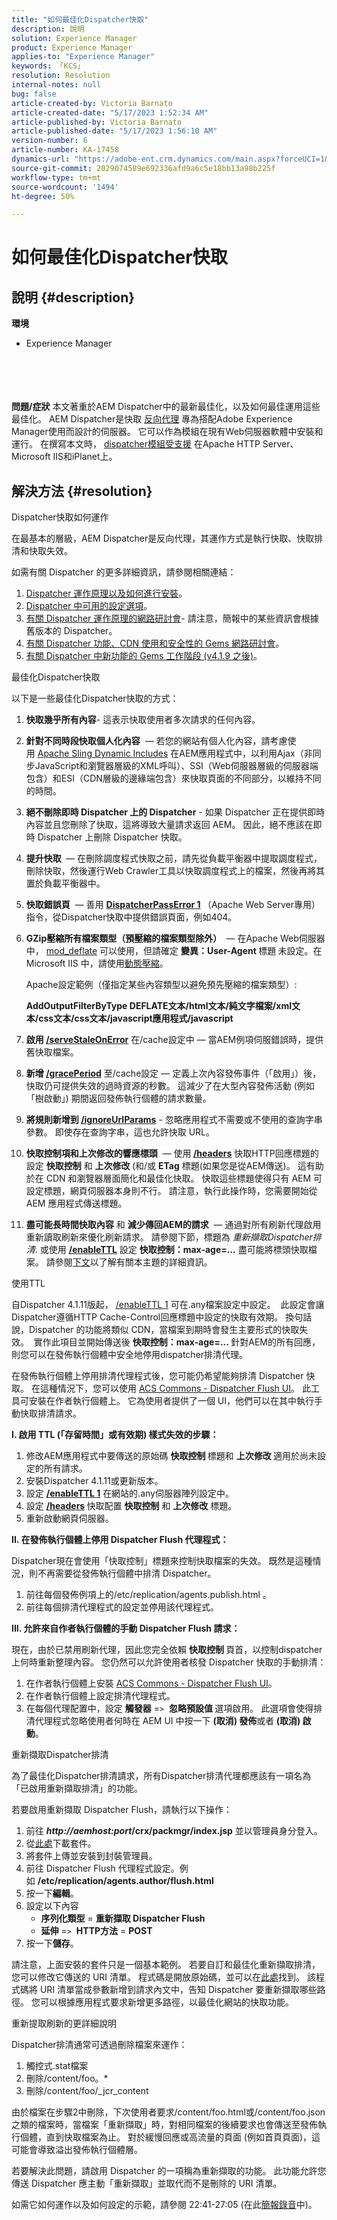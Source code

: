 ```yaml
---
title: "如何最佳化Dispatcher快取"
description: 說明
solution: Experience Manager
product: Experience Manager
applies-to: "Experience Manager"
keywords: 「KCS」
resolution: Resolution
internal-notes: null
bug: false
article-created-by: Victoria Barnato
article-created-date: "5/17/2023 1:52:34 AM"
article-published-by: Victoria Barnato
article-published-date: "5/17/2023 1:56:10 AM"
version-number: 6
article-number: KA-17458
dynamics-url: "https://adobe-ent.crm.dynamics.com/main.aspx?forceUCI=1&pagetype=entityrecord&etn=knowledgearticle&id=dabdaa79-55f4-ed11-8848-6045bd006ce9"
source-git-commit: 2029074589e692336afd9a6c5e18bb13a98b225f
workflow-type: tm+mt
source-wordcount: '1494'
ht-degree: 50%

---
```


# 如何最佳化Dispatcher快取

## 說明 {#description}

<b>環境</b>
- Experience Manager

<br><br> <br><br><b>問題/症狀</b>
本文著重於AEM Dispatcher中的最新最佳化，以及如何最佳運用這些最佳化。 AEM Dispatcher是快取 [反向代理](https://stackoverflow.com/questions/224664/difference-between-proxy-server-and-reverse-proxy-server) 專為搭配Adobe Experience Manager使用而設計的伺服器。 它可以作為模組在現有Web伺服器軟體中安裝和運行。 在撰寫本文時， [dispatcher模組受支援](https://experienceleague.adobe.com/docs/experience-manager-dispatcher/using/getting-started/dispatcher-install.html) 在Apache HTTP Server、Microsoft IIS和iPlanet上。


## 解決方法 {#resolution}


Dispatcher快取如何運作

在最基本的層級，AEM Dispatcher是反向代理，其運作方式是執行快取、快取排清和快取失效。

如需有關 Dispatcher 的更多詳細資訊，請參閱相關連結：

1. [Dispatcher 運作原理以及如何進行安裝](https://experienceleague.adobe.com/docs/experience-manager-dispatcher/using/dispatcher.html)。
2. [Dispatcher 中可用的設定選項](https://experienceleague.adobe.com/docs/experience-manager-dispatcher/using/configuring/dispatcher-configuration.html?lang=zh-Hant)。
3. [有關 Dispatcher 運作原理的網路研討會](https://github.com/cqsupport/webinar-dispatchercache)- 請注意，簡報中的某些資訊會根據舊版本的 Dispatcher。
4. [有關 Dispatcher 功能、CDN 使用和安全性的 Gems 網路研討會](https://experienceleague.adobe.com/docs/experience-manager-gems-events/gems/gems2015/aem-dispatcher-caching-new-features-and-optimizations.html)。
5. [有關 Dispatcher 中新功能的 Gems 工作階段 (v4.1.9 之後)](https://experienceleague.adobe.com/docs/experience-manager-gems-events/gems/gems2014/aem-dispatcher.html)。


最佳化Dispatcher快取

以下是一些最佳化Dispatcher快取的方式：

1. <b>快取幾乎所有內容</b>- 這表示快取使用者多次請求的任何內容。
2. <b>針對不同時段快取個人化內容</b>  — 若您的網站有個人化內容，請考慮使用 [Apache Sling Dynamic Includes](https://experienceleague.adobe.com/docs/experience-manager-learn/foundation/development/set-up-sling-dynamic-include.html) 在AEM應用程式中，以利用Ajax（非同步JavaScript和瀏覽器層級的XML呼叫）、SSI（Web伺服器層級的伺服器端包含）和ESI（CDN層級的邊緣端包含）來快取頁面的不同部分，以維持不同的時間。
3. <b>絕不刪除即時 Dispatcher 上的 Dispatcher</b> - 如果 Dispatcher 正在提供即時內容並且您刪除了快取，這將導致大量請求返回 AEM。  因此，絕不應該在即時 Dispatcher 上刪除 Dispatcher 快取。
4. <b>提升快取 </b> — 在刪除調度程式快取之前，請先從負載平衡器中提取調度程式，刪除快取，然後運行Web Crawler工具以快取調度程式上的檔案，然後再將其置於負載平衡器中。
5. <b>快取錯誤頁</b>  — 善用 <b>[DispatcherPassError 1](https://helpx.adobe.com/tw/experience-manager/dispatcher/using/dispatcher-install.html#ApacheWebServer) </b>（Apache Web Server專用）指令，從Dispatcher快取中提供錯誤頁面，例如404。
6. <b>GZip壓縮所有檔案類型（預壓縮的檔案類型除外） </b> — 在Apache Web伺服器中， [mod_deflate](https://httpd.apache.org/docs/2.4/mod/mod_deflate.html) 可以使用，但請確定 <b>變異：User-Agent </b>標題<b> </b>未設定。在 Microsoft IIS 中，請使用[動態壓縮](https://learn.microsoft.com/en-us/iis/configuration/system.webserver/httpcompression/)。

   Apache設定範例（僅指定某些內容類型以避免預先壓縮的檔案類型）:

   <b>AddOutputFilterByType DEFLATE文本/html文本/純文字檔案/xml文本/css文本/css文本/javascript應用程式/javascript</b>
7. <b>啟用 [/serveStaleOnError](https://helpx.adobe.com/tw/experience-manager/kb/ServeStaleContentOnError.html)</b> 在/cache設定中 — 當AEM例項伺服錯誤時，提供舊快取檔案。
8. <b>新增 [/gracePeriod](https://docs.adobe.com/content/help/zh-Hant/experience-manager-dispatcher/using/configuring/dispatcher-configuration.html#configuring-the-dispatcher-cache-cache)</b> 至/cache設定 — 定義上次內容發佈事件（「啟用」）後，快取仍可提供失效的過時資源的秒數。  這減少了在大型內容發佈活動 (例如「樹啟動」) 期間返回發佈執行個體的請求數量。
9. <b>將規則新增到 [/ignoreUrlParams](https://helpx.adobe.com/tw/experience-manager/dispatcher/using/dispatcher-configuration.html#IgnoringURLParameters)</b> - 忽略應用程式不需要或不使用的查詢字串參數。  即使存在查詢字串，這也允許快取 URL。
10. <b>快取控制項和上次修改的響應標頭</b>  — 使用<b> [/headers](https://helpx.adobe.com/tw/experience-manager/dispatcher/using/dispatcher-configuration.html#CachingHTTPResponseHeaders)</b> 快取HTTP回應標題的設定 <b>快取控制</b> 和 <b>上次修改 </b>(和/或 <b>ETag</b> 標題(如果您是從AEM傳送)。  這有助於在 CDN 和瀏覽器層面簡化和最佳化快取。  快取這些標題使得只有 AEM 可設定標題，網頁伺服器本身則不行。  請注意，執行此操作時，您需要開始從 AEM 應用程式傳送標題。
11. <b>盡可能長時間快取內容</b> 和 <b>減少傳回AEM的請求</b>  — 通過對所有刷新代理啟用重新讀取刷新來優化刷新請求。 請參閱下節，標題為 *重新擷取Dispatcher排清*. 或使用 [<b>/enableTTL</b>](https://helpx.adobe.com/experience-manager/kb/optimizing-the-dispatcher-cache.html#use-ttls) 設定 <b>快取控制：max-age=...</b> 盡可能將標頭快取檔案。  請參閱[下文](https://helpx.adobe.com/tw/experience-manager/kb/optimizing-the-dispatcher-cache.html#use-ttls)以了解有關本主題的詳細資訊。



使用TTL

自Dispatcher 4.1.11版起， [/enableTTL 1](https://experienceleague.adobe.com/docs/experience-manager-dispatcher/using/configuring/dispatcher-configuration.html?lang=en#configuring-time-based-cache-invalidation-enablettl) 可在.any檔案設定中設定。  此設定會讓Dispatcher遵循HTTP Cache-Control回應標題中設定的快取有效期。  換句話說，Dispatcher 的功能將類似 CDN，當檔案到期時會發生主要形式的快取失效。  實作此項目並開始傳送後 <b>快取控制：max-age=... </b>針對AEM的所有回應，則您可以在發佈執行個體中安全地停用dispatcher排清代理。

在發佈執行個體上停用排清代理程式後，您可能仍希望能夠排清 Dispatcher 快取。  在這種情況下，您可以使用 [ACS Commons - Dispatcher Flush UI](https://adobe-consulting-services.github.io/acs-aem-commons/features/dispatcher-flush-ui/index.html)。  此工具可安裝在作者執行個體上。  它為使用者提供了一個 UI，他們可以在其中執行手動快取排清請求。

<b>I. 啟用 TTL (「存留時間」或有效期) 樣式失效的步驟：</b>

1. 修改AEM應用程式中要傳送的原始碼 <b>快取控制 </b>標題和 <b>上次修改 </b>適用於尚未設定的所有請求。
2. 安裝Dispatcher 4.1.11或更新版本。
3. 設定 <b>[/enableTTL 1](https://helpx.adobe.com/tw/experience-manager/dispatcher/using/dispatcher-configuration.html#ConfiguringTimeBasedCacheInvalidationenableTTL)</b> 在網站的.any伺服器陣列設定中。
4. 設定 <b>[/headers](https://helpx.adobe.com/tw/experience-manager/dispatcher/using/dispatcher-configuration.html#CachingHTTPResponseHeaders) </b>快取配置 <b>快取控制</b> 和 <b>上次修改</b> 標題。
5. 重新啟動網頁伺服器。


<b>II. 在發佈執行個體上停用 Dispatcher Flush 代理程式：</b>

Dispatcher現在會使用「快取控制」標題來控制快取檔案的失效。  既然是這種情況，則不再需要從發佈執行個體中排清 Dispatcher。

1. 前往每個發佈例項上的/etc/replication/agents.publish.html 。
2. 前往每個排清代理程式的設定並停用該代理程式。


<b>III. 允許來自作者執行個體的手動 Dispatcher Flush 請求：</b>

現在，由於已禁用刷新代理，因此您完全依賴 <b>快取控制 </b>頁首，以控制dispatcher上何時重新整理內容。  您仍然可以允許使用者核發 Dispatcher 快取的手動排清：

1. 在作者執行個體上安裝 [ACS Commons - Dispatcher Flush UI](https://adobe-consulting-services.github.io/acs-aem-commons/features/dispatcher-flush-ui/index.html)。
2. 在作者執行個體上設定排清代理程式。
3. 在每個代理配置中，設定 <b>觸發器</b> =`>`  <b>忽略預設值 </b>選項啟用。 此選項會使得排清代理程式忽略使用者何時在 AEM UI 中按一下 <b>(取消) 發佈</b>或者<b> (取消) 啟動</b>。


重新擷取Dispatcher排清

為了最佳化Dispatcher排清請求，所有Dispatcher排清代理都應該有一項名為「已啟用重新擷取排清」的功能。

若要啟用重新擷取 Dispatcher Flush，請執行以下操作：

1. 前往 <b>*http://aemhost:port*/crx/packmgr/index.jsp</b> 並以管理員身分登入。
2. 從[此處](https://github.com/cqsupport/webinar-dispatchercache/blob/master/packages/dispatcher-flush-refetch-samplecode-1.0.zip?raw=true)下載套件。
3. 將套件上傳並安裝到封裝管理員。
4. 前往 Dispatcher Flush 代理程式設定。例如 <b>/etc/replication/agents.author/flush.html</b>
5. 按一下<b>編輯</b>。
6. 設定以下內容
   - <b>序列化類型</b> = <b>重新擷取 Dispatcher Flush</b>
   - <b>延伸</b> =`>`  <b>HTTP方法</b> = <b>POST</b>
7. 按一下<b>儲存</b>。


請注意，上面安裝的套件只是一個基本範例。  若要自訂和最佳化重新擷取排清，您可以修改它傳送的 URI 清單。  程式碼是開放原始碼，並可以在[此處](https://github.com/cqsupport/webinar-dispatchercache/tree/master/src/refetching-flush-agent/refetch-bundle)找到。  該程式碼將 URI 清單當成參數新增到請求內文中，告知 Dispatcher 要重新擷取哪些路徑。  您可以根據應用程式要求新增更多路徑，以最佳化網站的快取功能。


重新提取刷新的更詳細說明

Dispatcher排清通常可透過刪除檔案來運作：

1. 觸控式.stat檔案
2. 刪除/content/foo。\*
3. 刪除/content/foo/_jcr_content


由於檔案在步驟2中刪除，下次使用者要求/content/foo.html或/content/foo.json之類的檔案時，當檔案「重新擷取」時，對相同檔案的後續要求也會傳送至發佈執行個體，直到快取檔案為止。  對於緩慢回應或高流量的頁面 (例如首頁頁面)，這可能會導致溢出發佈執行個體層。

若要解決此問題，請啟用 Dispatcher 的一項稱為重新擷取的功能。  此功能允許您傳送 Dispatcher 應主動「重新擷取」並取代而不是刪除的 URI 清單。

如需它如何運作以及如何設定的示範，請參閱 22:41-27:05 (在此[簡報錄音](https://my.adobeconnect.com/p7th2gf8k43)中)。
